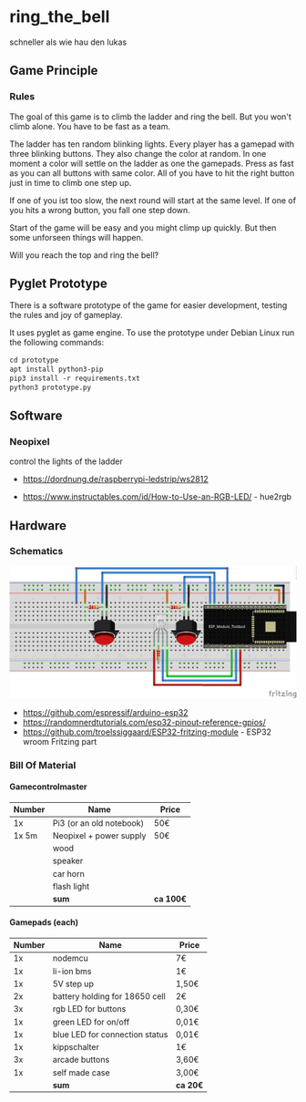 # ring_the_bell
schneller als wie hau den lukas

## Game Principle
### Rules
The goal of this game is to climb the ladder and ring the bell. But
you won't climb alone. You have to be fast as a team.

The ladder has ten random blinking lights. Every player has a gamepad with three
blinking buttons. They also change the color at random. In one moment a color will
settle on the ladder as one the gamepads. Press as fast as you can all buttons 
with same color. All of you have to hit the right button just in time to climb one
step up.

If one of you ist too slow, the next round will start at the same level.
If one of you hits a wrong button, you fall one step down.

Start of the game will be easy and you might climp up quickly.
But then some unforseen things will happen.

Will you reach the top and ring the bell?


## Pyglet Prototype
There is a software prototype of the game for easier development, testing
the rules and joy of gameplay.

It uses pyglet as game engine. To use the prototype under Debian Linux run the following commands:
```
cd prototype
apt install python3-pip
pip3 install -r requirements.txt
python3 prototype.py
```

## Software
### Neopixel
control the lights of the ladder
* https://dordnung.de/raspberrypi-ledstrip/ws2812

* https://www.instructables.com/id/How-to-Use-an-RGB-LED/ - hue2rgb

## Hardware

### Schematics
![gamepad, buttons, leds](gamepad/gamepad_with_3_buttons_Steckplatine.png)

* https://github.com/espressif/arduino-esp32
* https://randomnerdtutorials.com/esp32-pinout-reference-gpios/
* https://github.com/troelssiggaard/ESP32-fritzing-module - ESP32 wroom Fritzing part

### Bill Of Material
#### Gamecontrolmaster
| Number | Name | Price |
| ------ | ---- | ----- |
| 1x | Pi3 (or an old notebook) | 50€ |
| 1x 5m | Neopixel + power supply  | 50€ |
| | wood | |
| | speaker | |
| | car horn | |
| | flash light | |
| | **sum** | **ca 100€** |

#### Gamepads (each)
| Number | Name | Price |
| ------ | ---- | ----- |
| 1x | nodemcu | 7€ |
| 1x | li-ion bms | 1€ |
| 1x | 5V step up | 1,50€ |
| 2x | battery holding for 18650 cell | 2€ |
| 3x | rgb LED for buttons | 0,30€ |
| 1x | green LED for on/off | 0,01€ |
| 1x | blue LED for connection status | 0,01€ |
| 1x | kippschalter | 1€ |
| 3x | arcade buttons | 3,60€ |
| 1x | self made case | 3,00€ |
| | **sum** | **ca 20€** |

